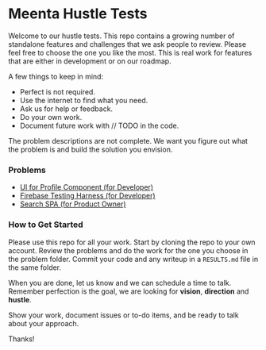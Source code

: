 # Meenta Hustle Tests
Welcome to our hustle tests. This repo contains a growing number of standalone
features and challenges that we ask people to review. Please feel free to choose
the one you like the most. This is real work for features that are either in
development or on our roadmap.

A few things to keep in mind:
- Perfect is not required.
- Use the internet to find what you need.
- Ask us for help or feedback.
- Do your own work.
- Document future work with // TODO in the code.

The problem descriptions are not complete. We want you figure out what the
problem is and build the solution you envision.

### Problems
- [UI for Profile Component (for Developer)](/ui/README.md)
- [Firebase Testing Harness (for Developer)](/firebase/README.md)
- [Search SPA (for Product Owner)](/product/README.md)

### How to Get Started
Please use this repo for all your work. Start by cloning the repo
to your own account. Review the problems and do the work for the one
you choose in the problem folder. Commit your code and any writeup in
a `RESULTS.md` file in the same folder.

When you are done, let us know and we can schedule a time to talk.
Remember perfection is the goal, we are looking for __vision__, __direction__ and __hustle__.

Show your work, document issues or to-do items, and be ready
to talk about your approach.

Thanks!
